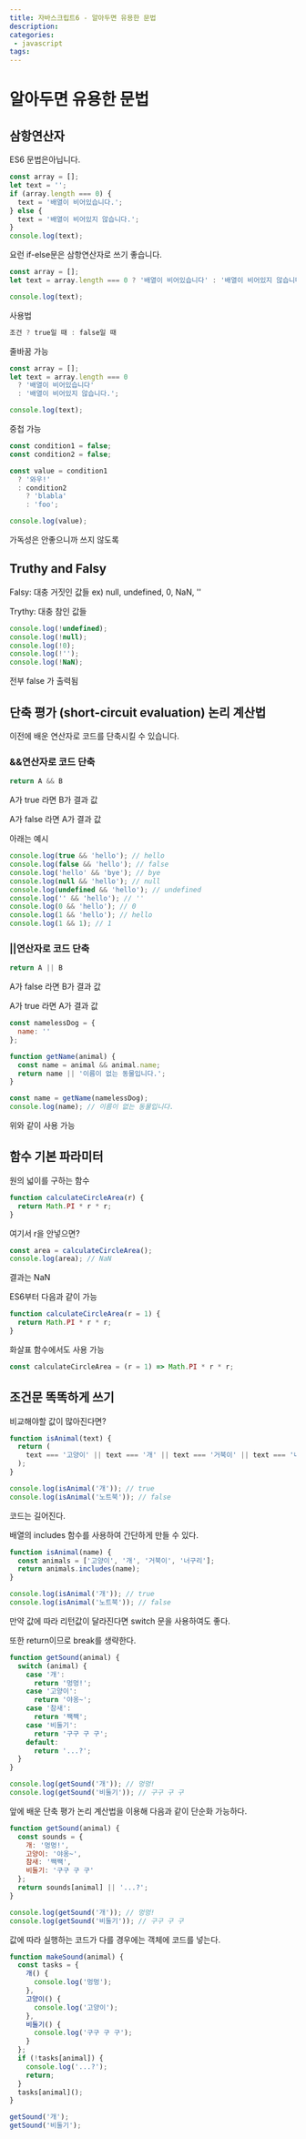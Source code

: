 ```yaml
---
title: 자바스크립트6 - 알아두면 유용한 문법
description:
categories:
 - javascript
tags:
---
```


# 알아두면 유용한 문법

## 삼항연산자



ES6 문법은아닙니다.

```javascript
const array = [];
let text = '';
if (array.length === 0) {
  text = '배열이 비어있습니다.';
} else {
  text = '배열이 비어있지 않습니다.';
}
console.log(text);
```

요런 if-else문은 삼항연산자로 쓰기 좋습니다.

```javascript
const array = [];
let text = array.length === 0 ? '배열이 비어있습니다' : '배열이 비어있지 않습니다.';

console.log(text);
```

사용법

```javascript
조건 ? true일 때 : false일 때
```

줄바꿈 가능

```javascript
const array = [];
let text = array.length === 0 
  ? '배열이 비어있습니다' 
  : '배열이 비어있지 않습니다.';

console.log(text);
```

중첩 가능

```javascript
const condition1 = false;
const condition2 = false;

const value = condition1 
  ? '와우!' 
  : condition2 
    ? 'blabla' 
    : 'foo';

console.log(value);
```

가독성은 안좋으니까 쓰지 않도록

## Truthy and Falsy

Falsy: 대충 거짓인 값들 ex) null, undefined, 0, NaN, ''

Trythy: 대충 참인 값들

```javascript
console.log(!undefined);
console.log(!null);
console.log(!0);
console.log(!'');
console.log(!NaN);
```

전부 false 가 출력됨

## 단축 평가 (short-circuit evaluation) 논리 계산법

이전에 배운 연산자로 코드를 단축시킬 수 있습니다.

### &&연산자로 코드 단축

```javascript
return A && B
```

A가 true 라면 B가 결과 값

A가 false 라면 A가 결과 값

아래는 예시

```javascript
console.log(true && 'hello'); // hello
console.log(false && 'hello'); // false
console.log('hello' && 'bye'); // bye
console.log(null && 'hello'); // null
console.log(undefined && 'hello'); // undefined
console.log('' && 'hello'); // ''
console.log(0 && 'hello'); // 0
console.log(1 && 'hello'); // hello
console.log(1 && 1); // 1
```

### ||연산자로 코드 단축

```javascript
return A || B
```

A가 false 라면 B가 결과 값

A가 true 라면 A가 결과 값

```javascript
const namelessDog = {
  name: ''
};

function getName(animal) {
  const name = animal && animal.name;
  return name || '이름이 없는 동물입니다.';
}

const name = getName(namelessDog);
console.log(name); // 이름이 없는 동물입니다.
```

위와 같이 사용 가능

## 함수 기본 파라미터

원의 넓이를 구하는 함수

```javascript
function calculateCircleArea(r) {
  return Math.PI * r * r;
}
```

여기서 r을 안넣으면?

```javascript
const area = calculateCircleArea();
console.log(area); // NaN
```

결과는 NaN

ES6부터 다음과 같이 가능

```javascript
function calculateCircleArea(r = 1) {
  return Math.PI * r * r;
}
```

화살표 함수에서도 사용 가능

```javascript
const calculateCircleArea = (r = 1) => Math.PI * r * r;
```

## 조건문 똑똑하게 쓰기

비교해야할 값이 많아진다면?

```javascript
function isAnimal(text) {
  return (
    text === '고양이' || text === '개' || text === '거북이' || text === '너구리'
  );
}

console.log(isAnimal('개')); // true
console.log(isAnimal('노트북')); // false
```

코드는 길어진다.

배열의 includes 함수를 사용하여 간단하게 만들 수 있다.

```javascript
function isAnimal(name) {
  const animals = ['고양이', '개', '거북이', '너구리'];
  return animals.includes(name);
}

console.log(isAnimal('개')); // true
console.log(isAnimal('노트북')); // false
```

만약 값에 따라 리턴값이 달라진다면 switch 문을 사용하여도 좋다.

또한 return이므로 break를 생략한다.

```javascript
function getSound(animal) {
  switch (animal) {
    case '개':
      return '멍멍!';
    case '고양이':
      return '야옹~';
    case '참새':
      return '짹짹';
    case '비둘기':
      return '구구 구 구';
    default:
      return '...?';
  }
}

console.log(getSound('개')); // 멍멍!
console.log(getSound('비둘기')); // 구구 구 구
```

앞에 배운 단축 평가 논리 계산법을 이용해 다음과 같이 단순화 가능하다.

```javascript
function getSound(animal) {
  const sounds = {
    개: '멍멍!',
    고양이: '야옹~',
    참새: '짹짹',
    비둘기: '구구 구 구'
  };
  return sounds[animal] || '...?';
}

console.log(getSound('개')); // 멍멍!
console.log(getSound('비둘기')); // 구구 구 구
```

값에 따라 실행하는 코드가 다를 경우에는 객체에 코드를 넣는다.

```javascript
function makeSound(animal) {
  const tasks = {
    개() {
      console.log('멍멍');
    },
    고양이() {
      console.log('고양이');
    },
    비둘기() {
      console.log('구구 구 구');
    }
  };
  if (!tasks[animal]) {
    console.log('...?');
    return;
  }
  tasks[animal]();
}

getSound('개');
getSound('비둘기');
```